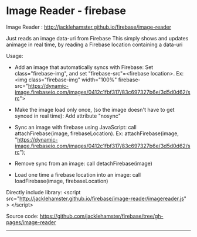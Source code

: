 # Image Reader - firebase

Image Reader : http://jacklehamster.github.io/firebase/image-reader

Just reads an image data-uri from Firebase
This simply shows and updates animage in real time, by reading a Firebase location containing a data-uri

Usage:
- Add an image that automatically syncs with Firebase: Set class="firebase-img", and set "firebase-src"=&lt;firebase location&gt;.
Ex: 
&lt;img class="firebase-img" width="100%" firebase-src="https://dynamic-image.firebaseio.com/images/0412c1fbf317/83c697327b6e/3d5d0d62/src"&gt;

- Make the image load only once, (so the image doesn't have to get synced in real time): Add attribute "nosync"

- Sync an image with firebase using JavaScript: call attachFirebase(image, firebaseLocation).
Ex:
attachFirebase(image, "https://dynamic-image.firebaseio.com/images/0412c1fbf317/83c697327b6e/3d5d0d62/src");

- Remove sync from an image: call detachFirebase(image)

- Load one time a firebase location into an image: call loadFirebase(image, firebaseLocation)


Directly include library: &lt;script src="http://jacklehamster.github.io/firebase/image-reader/imagereader.js" &gt; &lt;/script&gt;


Source code: https://github.com/jacklehamster/firebase/tree/gh-pages/image-reader

_______


